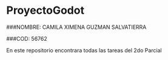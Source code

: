 # ProyectoGodot

###NOMBRE: CAMILA XIMENA GUZMAN SALVATIERRA

###COD: 56762

En este repositorio encontrara todas las tareas del 2do Parcial
